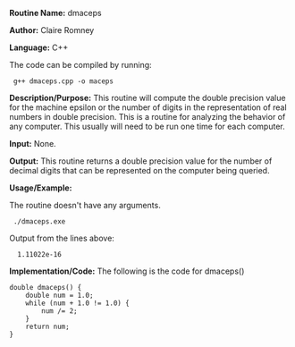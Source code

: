 **Routine Name:**           dmaceps

**Author:** Claire Romney

**Language:** C++

The code can be compiled by running:

     g++ dmaceps.cpp -o maceps

**Description/Purpose:** This routine will compute the double precision value for the machine epsilon or the number of digits
in the representation of real numbers in double precision. This is a routine for analyzing the behavior of any computer. This
usually will need to be run one time for each computer.

**Input:** None.

**Output:** This routine returns a double precision value for the number of decimal digits that can be represented on the
computer being queried.

**Usage/Example:**

The routine doesn't have any arguments.

     ./dmaceps.exe

Output from the lines above:

      1.11022e-16

**Implementation/Code:** The following is the code for dmaceps()

    double dmaceps() {
	    double num = 1.0;
	    while (num + 1.0 != 1.0) {
		    num /= 2;
	    }
	    return num;
    }
